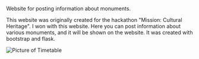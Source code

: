 Website for posting information about monuments.

This website was originally created for the hackathon "Mission: Cultural Heritage". I won with this website. Here you can post information about various monuments,
and it will be shown on the website. It was created with bootstrap and flask.

<img src="https://user-images.githubusercontent.com/94600445/164889136-b4c32739-68da-4fb6-9817-1096cc51cf6c.png" alt="Picture of Timetable">
